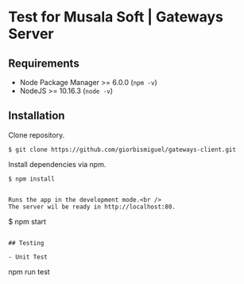 # Test for Musala Soft | Gateways Server

## Requirements
- Node Package Manager >= 6.0.0 (`npm -v`)
- NodeJS >= 10.16.3 (`node -v`)



## Installation

Clone repository.
```
$ git clone https://github.com/giorbismiguel/gateways-client.git
```

Install dependencies via npm.
```
$ npm install
```
```

Runs the app in the development mode.<br />
The server wil be ready in http://localhost:80.
```
$ npm start
```

## Testing

- Unit Test
```
npm run test
```
